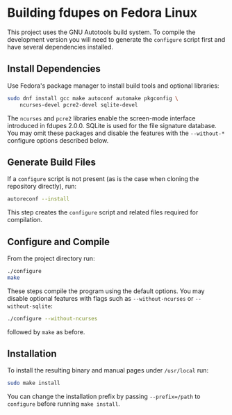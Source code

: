 # Building fdupes on Fedora Linux

This project uses the GNU Autotools build system. To compile the development
version you will need to generate the `configure` script first and have several
dependencies installed.

## Install Dependencies

Use Fedora's package manager to install build tools and optional libraries:

```bash
sudo dnf install gcc make autoconf automake pkgconfig \
    ncurses-devel pcre2-devel sqlite-devel
```

The `ncurses` and `pcre2` libraries enable the screen-mode interface introduced
in fdupes 2.0.0.  SQLite is used for the file signature database.  You may omit
these packages and disable the features with the `--without-*` configure
options described below.

## Generate Build Files

If a `configure` script is not present (as is the case when cloning the
repository directly), run:

```bash
autoreconf --install
```

This step creates the `configure` script and related files required for
compilation.

## Configure and Compile

From the project directory run:

```bash
./configure
make
```

These steps compile the program using the default options.  You may disable
optional features with flags such as `--without-ncurses` or `--without-sqlite`:

```bash
./configure --without-ncurses
```

followed by `make` as before.

## Installation

To install the resulting binary and manual pages under `/usr/local` run:

```bash
sudo make install
```

You can change the installation prefix by passing `--prefix=/path` to
`configure` before running `make install`.

